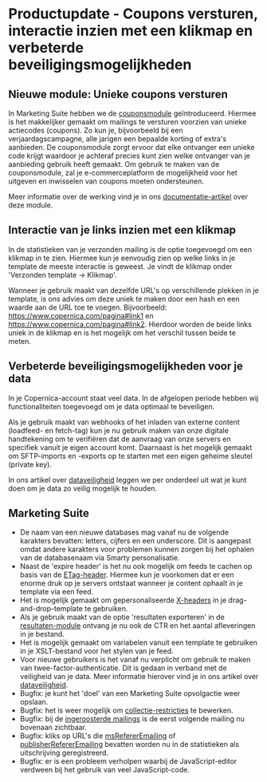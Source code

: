 # Productupdate - Coupons versturen, interactie inzien met een klikmap en verbeterde beveiligingsmogelijkheden

## Nieuwe module: Unieke coupons versturen
In Marketing Suite hebben we de [couponsmodule](https://ms.copernica.com/#/coupons) geïntroduceerd. Hiermee is het makkelijker gemaakt om mailings te versturen voorzien van unieke actiecodes (coupons). Zo kun je, bijvoorbeeld bij een verjaardagscampagne, alle jarigen een bepaalde korting of extra's aanbieden. De couponsmodule zorgt ervoor dat elke ontvanger een unieke code krijgt waardoor je achteraf precies kunt zien welke ontvanger van je aanbieding gebruik heeft gemaakt. Om gebruik te maken van de couponsmodule, zal je e-commerceplatform de mogelijkheid voor het uitgeven en inwisselen van coupons moeten ondersteunen. 

Meer informatie over de werking vind je in ons [documentatie-artikel](https://www.copernica.com/nl/documentation/coupons) over deze module.

## Interactie van je links inzien met een klikmap
In de statistieken van je verzonden mailing is de optie toegevoegd om een klikmap in te zien. Hiermee kun je eenvoudig zien op welke links in je template de meeste interactie is geweest. Je vindt de klikmap onder 'Verzonden template -> Klikmap'.

Wanneer je gebruik maakt van dezelfde URL's op verschillende plekken in je template, is ons advies om deze uniek te maken door een hash en een waarde aan de URL toe te voegen. Bijvoorbeeld: https://www.copernica.com/pagina#link1 en https://www.copernica.com/pagina#link2. Hierdoor worden de beide links uniek in de klikmap en is het mogelijk om het verschil tussen beide te meten.

## Verbeterde beveiligingsmogelijkheden voor je data
In je Copernica-account staat veel data. In de afgelopen periode hebben wij functionaliteiten toegevoegd om je data optimaal te beveiligen. 

Als je gebruik maakt van webhooks of het inladen van externe content (loadfeed- en fetch-tag) kun je nu gebruik maken van onze digitale handtekening om te verifiëren dat de aanvraag van onze servers en specifiek vanuit je eigen account komt. Daarnaast is het mogelijk gemaakt om SFTP-imports en -exports op te starten met een eigen geheime sleutel (private key). 

In ons artikel over [dataveiligheid](https://www.copernica.com/nl/documentation/datasecurity) leggen we per onderdeel uit wat je kunt doen om je data zo veilig mogelijk te houden.

## Marketing Suite
- De naam van een nieuwe databases mag vanaf nu de volgende karakters bevatten: letters, cijfers en een underscore. Dit is aangepast omdat andere karakters voor problemen kunnen zorgen bij het ophalen van de databasenaam via Smarty personalisatie. 
- Naast de 'expire header' is het nu ook mogelijk om feeds te cachen op basis van de [ETag-header](https://en.wikipedia.org/wiki/HTTP_ETag). Hiermee kun je voorkomen dat er een enorme druk op je servers ontstaat wanneer je content ophaalt in je template via een feed.
- Het is mogelijk gemaakt om gepersonaliseerde [X-headers](https://www.copernica.com/nl/documentation/email-editor-headers) in je drag-and-drop-template te gebruiken. 
- Als je gebruik maakt van de optie 'resultaten exporteren' in de [resultaten-module](https://ms.copernica.com/#/results/sentmailings) ontvang je nu ook de CTR en het aantal afleveringen in je bestand.
- Het is mogelijk gemaakt om variabelen vanuit een template te gebruiken in je XSLT-bestand voor het stylen van je feed.
- Voor nieuwe gebruikers is het vanaf nu verplicht om gebruik te maken van twee-factor-authenticatie. Dit is gedaan in verband met de veiligheid van je data. Meer informatie hierover vind je in ons artikel over [dataveiligheid](https://www.copernica.com/nl/documentation/datasecurity#marketingsuite).
- Bugfix: je kunt het 'doel' van een Marketing Suite opvolgactie weer opslaan. 
- Bugfix: het is weer mogelijk om [collectie-restricties](https://www.copernica.com/nl/documentation/database-restrictions) te bewerken.
- Bugfix: bij de [ingeroosterde mailings](https://ms.copernica.com/#/results/upcomingmailings) is de eerst volgende mailing nu bovenaan zichtbaar.
- Bugfix: kliks op URL's die [msRefererEmailing](copernica.com/nl/documentation/emailings-ms-unsubscribe) of [publisherRefererEmailing](https://www.copernica.com/nl/documentation/emailings-publisher-unsubscribe) bevatten worden nu in de statistieken als uitschrijving geregistreerd.
- Bugfix: er is een probleem verholpen waarbij de JavaScript-editor verdween bij het gebruik van veel JavaScript-code.
